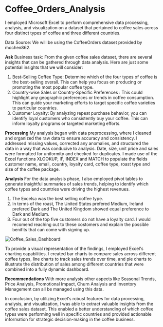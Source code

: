 # Coffee_Orders_Analysis
I employed Microsoft Excel to perform comprehensive data processing, analysis, and visualization on a dataset that pertained to coffee sales across four distinct types of coffee and three different countries.

Data Source:
We will be using the CoffeeOrders dataset provided by mochen862.

**Ask**
Business task:
From the given coffee sales dataset, there are several insights that can be gathered through data analysis. Here are just some potential insights that we will consider:
1. Best-Selling Coffee Type: Determine which of the four types of coffee is the best-selling overall. This can help you focus on producing or promoting the most popular coffee type.
2. Country-wise Sales or Country-Specific Preferences : This could highlight any geographic preferences or trends in coffee consumption. This can guide your marketing efforts to target specific coffee varieties to particular countries.
3. Customer Loyalty: By analyzing repeat purchase behavior, you can identify loyal customers who consistently buy your coffee. This can inform loyalty programs or targeted marketing efforts.

**Processing**
My analysis began with data preprocessing, where I cleaned and organized the raw data to ensure accuracy and consistency. I addressed missing values, corrected any anomalies, and structured the data in a way that was conducive to analysis. Date, size, unit price and sales were formatted for uniformity and checked for duplicates. I made use of the Excel functions XLOOKUP, IF, INDEX and MATCH to populate the fields customer name, email, country, loyalty card, coffee type, roast type and size of the coffee package.

**Analysis**
For the data analysis phase, I also employed pivot tables to generate insightful summaries of sales trends, helping to identify which coffee types and countries were driving the highest revenues.
1. The Excelsa was the best selling coffee type.
2. In terms of the roast, The United States prefered Medium, Ireland prefered Dark and The United Kingdom showed equal preference to Dark and Medium.
3. Four out of the top five customers do not have a loyalty card. I would recomend reaching out to these costomers and explain the possible benifits that can come with signing up.

![Coffee_Sales_Dashboard](https://github.com/JarvisKiki/Coffee_Orders_Analysis/assets/139581022/915f6b02-1620-4dac-98ea-3b455700f1c6)

To provide a visual representation of the findings, I employed Excel's charting capabilities. I created bar charts to compare sales across different coffee types, line charts to track sales trends over time, and pie charts to illustrate the distribution of sales among different countries that were combined into a fully dynamic dashboard.
 
**Recommendations**
With more analysis other aspects like Seasonal Trends, Price Analysis, Promotional Impact, Churn Analysis and Inventory Management can all be managed using this data. 

In conclusion, by utilizing Excel's robust features for data processing, analysis, and visualization, I was able to extract valuable insights from the coffee sales dataset. This enabled a better understanding of which coffee types were performing well in specific countries and provided actionable information for strategic decision-making in the coffee business.
